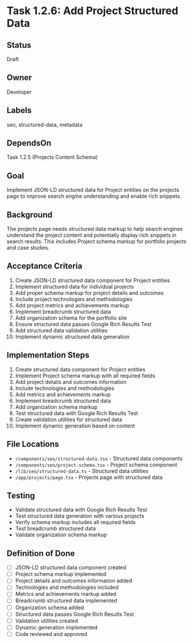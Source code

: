 # Task 1.2.6: Add Project Structured Data

## Status
Draft

## Owner
Developer

## Labels
seo, structured-data, metadata

## DependsOn
Task 1.2.5 (Projects Content Schema)

## Goal
Implement JSON-LD structured data for Project entities on the projects page to improve search engine understanding and enable rich snippets.

## Background
The projects page needs structured data markup to help search engines understand the project content and potentially display rich snippets in search results. This includes Project schema markup for portfolio projects and case studies.

## Acceptance Criteria
1. Create JSON-LD structured data component for Project entities
2. Implement structured data for individual projects
3. Add proper schema markup for project details and outcomes
4. Include project technologies and methodologies
5. Add project metrics and achievements markup
6. Implement breadcrumb structured data
7. Add organization schema for the portfolio site
8. Ensure structured data passes Google Rich Results Test
9. Add structured data validation utilities
10. Implement dynamic structured data generation

## Implementation Steps
1. Create structured data component for Project entities
2. Implement Project schema markup with all required fields
3. Add project details and outcomes information
4. Include technologies and methodologies
5. Add metrics and achievements markup
6. Implement breadcrumb structured data
7. Add organization schema markup
8. Test structured data with Google Rich Results Test
9. Create validation utilities for structured data
10. Implement dynamic generation based on content

## File Locations
- `/components/seo/structured-data.tsx` - Structured data components
- `/components/seo/project-schema.tsx` - Project schema component
- `/lib/seo/structured-data.ts` - Structured data utilities
- `/app/projects/page.tsx` - Projects page with structured data

## Testing
- Validate structured data with Google Rich Results Test
- Test structured data generation with various projects
- Verify schema markup includes all required fields
- Test breadcrumb structured data
- Validate organization schema markup

## Definition of Done
- [ ] JSON-LD structured data component created
- [ ] Project schema markup implemented
- [ ] Project details and outcomes information added
- [ ] Technologies and methodologies included
- [ ] Metrics and achievements markup added
- [ ] Breadcrumb structured data implemented
- [ ] Organization schema added
- [ ] Structured data passes Google Rich Results Test
- [ ] Validation utilities created
- [ ] Dynamic generation implemented
- [ ] Code reviewed and approved 